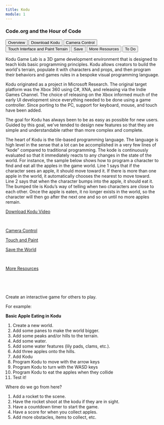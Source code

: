 ```yaml
---
title: Kodu
module: 1
---
```


### Code.org and the Hour of Code

<div class="tab">
  <button class="tablinks active" onclick="openTab(event, 'Overview')">Overview</button>
  <button class="tablinks" onclick="openTab(event, 'Download')">Download Kodu</button>
   <button class="tablinks" onclick="openTab(event, 'CameraControl')">Camera Control</button>
   <button class="tablinks" onclick="openTab(event, 'TouchandPaint')">Touch Interface and Paint Terrain</button>
  <button class="tablinks" onclick="openTab(event, 'Save')">Save</button>
   <button class="tablinks" onclick="openTab(event, 'MoreResources')">More Resources</button>
   <button class="tablinks" onclick="openTab(event, 'To Do')">To Do</button>
   
</div>

<!-- Tab content -->
<div id="Overview" class="tabcontent" style="display:block">


<p>
Kodu Game Lab is a 3D game development environment that is designed to teach kids basic programming principles. Kodu allows creators to build the world's terrain, populate it with characters and props, and then program their behaviors and games rules in a bespoke visual programming language.
</p>
<p>
Kodu originated as a project in Microsoft Research. The original target platform was the Xbox 360 using C#, XNA, and releasing via the Indie Games Channel. The choice of releasing on the Xbox informed much of the early UI development since everything needed to be done using a game controller. Since porting to the PC, support for keyboard, mouse, and touch have been added.
</p>
<p>
The goal for Kodu has always been to be as easy as possible for new users. Guided by this goal, we've tended to design new features so that they are simple and understandable rather than more complex and complete.
</p>
<p>
The heart of Kodu is the tile-based programming language. The language is high level in the sense that a lot can be accomplished in a very few lines of “kode” compared to traditional programming. The kode is continuously evaluated so that it immediately reacts to any changes in the state of the world. For instance, the sample below shows how to program a character to find and eat all the apples in the game world. Line 1 says that if the character sees an apple, it should move toward it. If there is more than one apple in the world, it automatically chooses the nearest to move toward. Line 2 says that when the character bumps into the apple, it should eat it. The bumped tile is Kodu’s way of telling when two characters are close to each other. Once the apple is eaten, it no longer exists in the world, so the character will then go after the next one and so on until no more apples remain.
</p>
</div>
<div id="Download" class="tabcontent">

<p><a href="https://youtu.be/QmwxyL9Kw1s" data-lity>Download Kodu Video</a></p>

</div>

<div id="CameraControl" class="tabcontent">
<p>&nbsp;</p>
<a href="https://youtu.be/hDy6lEgb5Kk" data-lity>Camera Control</a>

</div>
<div id="TouchandPaint" class="tabcontent">

<a href="https://youtu.be/gUGXnEJwl08" data-lity>Touch and Paint</a>

</div>

<div id="Save" class="tabcontent">

<p><a href="https://youtu.be/E0l9i5aOEkc" data-lity>Save the World</a></p>


</div>
<div id="MoreResources" class="tabcontent">
<p>&nbsp;</p>
<a href="https://www.kodugamelab.com/resources/#videos" target="_blank">More Resources</a> 
<p>&nbsp;</p>


</div>

<div id="ToDo" class="tabcontent">
<p>&nbsp;</p>
Create an interactive game for others to play.
<p>
For example:
</p>
<p>
<b>Basic Apple Eating in Kodu</b>
</p>

1. Create a new world.
2. Add some panes to make the world bigger.
3. Add some peaks and/or hills to the terrain.
4. Add some water.
5. Add some water features (lily pads, clams, etc.).
6. Add three apples onto the hills.
7. Add Kodu
8. Program Kodu to move with the arrow keys
9. Program Kodu to turn with the WASD keys
10. Program Kodu to eat the apples when they collide
11. Test it!

<p>
Where do we go from here?
</p>

1. Add a rocket to the scene.
2. Have the rocket shoot at the kodu if they are in sight.
3. Have a countdown timer to start the game.
4. Have a score for when you collect apples.
5. Add more obstacles, items to collect, etc.

<p>&nbsp;</p>


</div>
